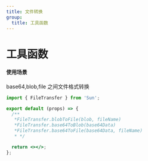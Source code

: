 ```yaml
---
title: 文件转换
group:
  title: 工具函数
---
```


# 工具函数

#### 使用场景

base64,blob,file 之间文件格式转换

```jsx
import { FileTransfer } from 'Sun';

export default (props) => {
  /**
   *FileTransfer.blobToFile(blob, fileName)
   *FileTransfer.base64ToBlob(base64Data)
   *FileTransfer.base64ToFile(base64Data, fileName)
   * */

  return <></>;
};
```
